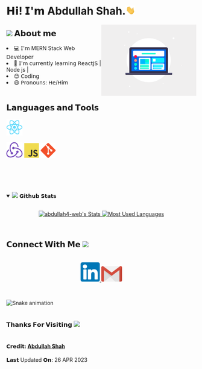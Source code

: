 <h1> 𝗛𝗶! 𝗜'𝗺 Abdullah Shah.<img src="https://github.com/abdullah4-web/abdullah4-web/blob/main/assets/Hi.gif" width="25"></h1>
<img align="right" width="50%" src="https://github.com/abdullah4-web/abdullah4-web/blob/main/assets/responsive-design-image.gif">

<h2> <img src="https://emoji.gg/assets/emoji/7279-vibecat.gif" width="24"/> 𝗔𝗯𝗼𝘂𝘁 𝗺𝗲 </h2>

<li> 💻 𝖨'𝗆 MERN Stack Web 𝖣𝖾𝗏𝖾𝗅𝗈𝗉𝖾𝗋 </li>
<li> 🧠 𝖨'𝗆 𝖼𝗎𝗋𝗋𝖾𝗇𝗍𝗅𝗒 𝗅𝖾𝖺𝗋𝗇𝗂𝗇𝗀 𝖱𝖾𝖺𝖼𝗍𝖩𝖲 | Node js |</li>
<li> 😍 𝖢𝗈𝖽𝗂𝗇𝗀 </li>
<li> 😆 𝖯𝗋𝗈𝗇𝗈𝗎𝗇𝗌: 𝖧𝖾/𝖧𝗂𝗆 </li>

<br/>
<h2>𝗟𝗮𝗻𝗴𝘂𝗮𝗴𝗲𝘀 𝗮𝗻𝗱 𝗧𝗼𝗼𝗹𝘀</h2>
<code><img width="43" src="https://github.com/abdullah4-web/abdullah4-web/blob/main/assets/React.svg"></code>


<code><img width="43" src="https://github.com/abdullah4-web/abdullah4-web/blob/main/assets/redux-logo.svg"></code>
<code><img width="40" src="https://github.com/abdullah4-web/abdullah4-web/blob/main/assets/JS.svg"></code>
<code><img width="40" src="https://github.com/abdullah4-web/abdullah4-web/blob/main/assets/git.svg"></code>


<br/>
<br/>

#

<details open="">
<summary>
  <img src="https://media.giphy.com/media/cj87CxfRtrUifF3Ryk/giphy.gif" height="25">
  <span>𝗚𝗶𝘁𝗵𝘂𝗯 𝗦𝘁𝗮𝘁𝘀</span>
</summary>
<br>

<p align="center">
  <a href="https://github.com/abdullah4-web" target="_blank">
    <img width="400em" src="https://github-readme-stats.vercel.app/api?username=abdullah4-web&show_icons=true&theme=react" alt="abdullah4-web's Stats" />
    <img width="335em" src="https://github-readme-stats.vercel.app/api/top-langs/?username=abdullah4-web&layout=compact&theme=react" alt="Most Used Languages" />
  </a>
</p>
</details>
<br>

<h2>
  𝗖𝗼𝗻𝗻𝗲𝗰𝘁 𝗪𝗶𝘁𝗵 𝗠𝗲
  <a target="_blank">
    <img src="https://media.tenor.com/images/22f42c11b612b041b4038573dca18a2d/tenor.gif" height="25px" style="max-width:100%;">
  </a>
</h2>

<p align="center">
  <br>
  <a href="https://www.linkedin.com/in/abdullah-shah-b1a691260/" target="_blank">
    <code><img width="51" src="https://github.com/abdullah4-web/abdullah4-web/blob/main/assets/linkedIn.png"/></code>
  </a>
  <a href="mailto: sadiquiabdullah4@gmail.com" target="_blank">
    <code><img width="55" src="https://github.com/abdullah4-web/abdullah4-web/blob/main/assets/gmail.png"/></code>
  </a>
</p>
<br/>


  ![Snake animation](https://github.com/abdullah4-web/abdullah4-web/blob/output/github-contribution-grid-snake.svg)

#

<h3>𝗧𝗵𝗮𝗻𝗸𝘀 𝗙𝗼𝗿 𝗩𝗶𝘀𝗶𝘁𝗶𝗻𝗴 <img height="40" src="https://emoji.gg/assets/emoji/7333-parrotdance.gif"></h3>

#

<h4>𝗖𝗿𝗲𝗱𝗶𝘁: <a href="https://abdullahshahportfolio.netlify.app/">Abdullah Shah</a></h4>
<p>𝗟𝗮𝘀𝘁 Updated 𝗢𝗻: 26 APR 2023</p>

